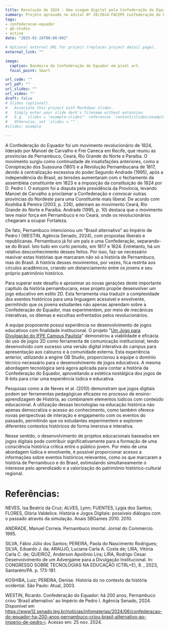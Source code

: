```yaml
---
title: Revolução de 1824 - Uma viagem digital pela Confederação do Equador
summary: Projeto aprovado no edital Nº 28/2024-FACEPE Confederação do Equador - Pernambuco conta uma história de 200 anos
tags:
- confederacao-equador
- gb-studio
- active
date: "2025-01-24T00:00:00Z"

# Optional external URL for project (replaces project detail page).
external_link: ""

image:
  caption: Bandeira da Confederação do Equador em pixel art.
  focal_point: Smart

url_code: ""
url_pdf: ""
url_slides: ""
url_video: ""
draft: false
# Slides (optional).
#   Associate this project with Markdown slides.
#   Simply enter your slide deck's filename without extension.
#   E.g. `slides = "example-slides"` references `content/slides/example-slides.md`.
#   Otherwise, set `slides = ""`.
#slides: example

---
```


A Confederação do Equador foi um movimento revolucionário de 1824, liderado por Manoel de Carvalho e Frei Caneca em Recife, que reuniu as províncias de Pernambuco, Ceará, Rio Grande do Norte e Paraíba. O movimento surgiu como continuidade de insatisfações anteriores, como a Conspiração dos Suassuna (1801) e a Revolução Pernambucana de 1817, devido à centralização excessiva do poder.Segundo Andrade (1995), após a independência do Brasil, as tensões aumentaram com o fechamento da assembleia constituinte em 1823 e a imposição da constituição de 1824 por D. Pedro I. O estopim foi a disputa pela presidência da Província, levando Manoel de Carvalho a proclamar a Confederação e convocar outras províncias do Nordeste para uma Constituinte mais liberal. De acordo com Koshiba & Pereira (2003, p. 226), aderiram ao movimento Ceará, Rio Grande do Norte e Paraíba. Andrade (1995, p. 10) destaca que o movimento teve maior força em Pernambuco e no Ceará, onde os revolucionários chegaram a ocupar Fortaleza.

De fato, Pernambuco intencionou um “Brasil alternativo” ao Império de Pedro I (WESTIN, Agência Senado, 2024), com propostas liberais e republicanas. Pernambuco já foi um país e uma Confederação, separando-se do Brasil. Isto tudo em curto período, em 1817 e 1824. Entretanto, há um relativo desconhecimento desses feitos. Por isso, faz-se necessário reavivar estas histórias que marcaram não só a história de Pernambuco, mas do Brasil. A história desses movimentos, por vezes, fica restrita aos círculos acadêmicos, criando um distanciamento entre os jovens e seu próprio patrimônio histórico.

Para superar este desafio e aproximar as novas gerações deste importante capítulo da história pernambucana, esse projeto propõe desenvolver um jogo educativo em estilo 2D. Esta ferramenta visa traduzir a complexidade dos eventos históricos para uma linguagem acessível e envolvente, permitindo que os jovens estudantes não apenas aprendam sobre a Confederação do Equador, mas experimentem, por meio de mecânicas interativas, os dilemas e escolhas enfrentados pelos revolucionários.

A equipe proponente possui experiência no desenvolvimento de jogos educativos com finalidade institucional. O projeto "[Um Jogo para Divulgação do IFPE Campus Paulista](https://rodrigoclira.github.io/project/jogo-ifpe/)" demonstrou a viabilidade e eficácia do uso de jogos 2D como ferramenta de comunicação institucional, tendo desenvolvido com sucesso uma versão digital interativa do campus para apresentação aos calouros e à comunidade externa. Esta experiência anterior, utilizando a engine GB Studio, proporcionou à equipe o domínio técnico necessário para o desenvolvimento de jogos educativos. A mesma abordagem tecnológica será agora aplicada para contar a história da Confederação do Equador, aproveitando a estética nostálgica dos jogos de 8-bits para criar uma experiência lúdica e educativa.

Pesquisas como a de Neves et al. (2010) demonstram que jogos digitais podem ser ferramentas pedagógicas eficazes no processo de ensino-aprendizagem de História, ao combinarem elementos lúdicos com conteúdo educacional. A utilização dessas tecnologias na educação histórica não apenas democratiza o acesso ao conhecimento, como também oferece novas perspectivas de interação e engajamento com os eventos do passado, permitindo que os estudantes experimentem e explorem diferentes contextos históricos de forma imersiva e interativa.

Nesse sentido, o desenvolvimento de projetos educacionais baseados em jogos digitais pode contribuir significativamente para a formação de uma consciência histórica crítica entre o público jovem. Por meio de uma abordagem lúdica e envolvente, é possível proporcionar acesso a informações sobre eventos históricos relevantes, como os que marcaram a história de Pernambuco e do Brasil, estimulando simultaneamente o interesse pelo aprendizado e a valorização do patrimônio histórico-cultural regional.

# Referências:

NEVES, Isa Beatriz da Cruz; ALVES, Lynn; FUENTES, Lygia dos Santos; FLORES, Glória Valdelice. História e Jogos Digitais: possíveis diálogos com o passado através da simulação. Anais SBGames 2010. 2010.

ANDRADE, Manuel Correia. Pernambuco imortal. Jornal do Commercio. 1995.

SILVA, Fábio Júlio dos Santos; PEREIRA, Paola do Nascimento Rodrigues; SILVA, Eduardo J. da; ARAUJO, Luciana Carla A. Costa de; LIRA, Vitória Carla C. de; QUEIROZ, Anderson Apolônio Lira; LIRA, Rodrigo Cesar. Desenvolvimento de um Advergame para a Divulgação Institucional. In: CONGRESSO SOBRE TECNOLOGIAS NA EDUCAÇÃO (CTRL+E), 8. , 2023, Santarém/PA. p. 173-181.

KOSHIBA, Luiz; PEREIRA, Denise. História do no contexto da história ocidental. São Paulo: Atual, 2003.  

WESTIN, Ricardo. Confederação do Equador: há 200 anos, Pernambuco criou 'Brasil alternativo' ao Império de Pedro I. Agência Senado, 2024. Disponível em https://www12.senado.leg.br/noticias/infomaterias/2024/06/confederacao-do-equador-ha-200-anos-pernambuco-criou-brasil-alternativo-ao-imperio-de-pedro-i. Acesso em: 25 nov. 2024. 
